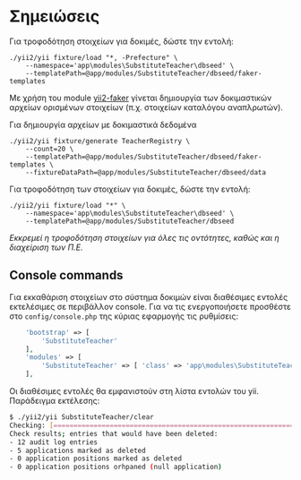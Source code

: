 # Σημειώσεις 

Για τροφοδότηση στοιχείων για δοκιμές, δώστε την εντολή:

```
./yii2/yii fixture/load "*, -Prefecture" \
    --namespace='app\modules\SubstituteTeacher\dbseed' \
    --templatePath=@app/modules/SubstituteTeacher/dbseed/faker-templates
```

Με χρήση του module [yii2-faker](https://github.com/yiisoft/yii2-faker) γίνεται δημιουργία των δοκιμαστικών
αρχείων ορισμένων στοιχείων (π.χ. στοιχείων καταλόγου αναπλρωτών).

Για δημιουργία αρχείων με δοκιμαστικά δεδομένα 
```
./yii2/yii fixture/generate TeacherRegistry \
    --count=20 \
    --templatePath=@app/modules/SubstituteTeacher/dbseed/faker-templates \
    --fixtureDataPath=@app/modules/SubstituteTeacher/dbseed/data
```

Για τροφοδότηση των στοιχείων για δοκιμές, δώστε την εντολή:

```
./yii2/yii fixture/load "*" \
    --namespace='app\modules\SubstituteTeacher\dbseed' \
    --templatePath=@app/modules/SubstituteTeacher/dbseed 
```


_Εκκρεμεί η τροφοδότηση στοιχείων για όλες τις οντότητες, καθώς και η διαχείριση των Π.Ε._

## Console commands 

Για εκκαθάριση στοιχείων στο σύστημα δοκιμών είναι διαθέσιμες εντολές εκτελέσιμες 
σε περιβάλλον console. 
Για να τις ενεργοποιήσετε προσθέστε στο `config/console.php` της κύριας εφαρμογής
τις ρυθμίσεις: 

```php 
    'bootstrap' => [
        'SubstituteTeacher'
    ],
    'modules' => [
        'SubstituteTeacher' => [ 'class' => 'app\modules\SubstituteTeacher\SubstituteTeacherModule' ],
    ],
```

Οι διαθέσιμες εντολές θα εμφανιστούν στη λίστα εντολών του yii.
Παράδειγμα εκτέλεσης: 

```sh
$ ./yii2/yii SubstituteTeacher/clear
Checking: [=========================================================================] 100% (4/4) ETA: n/a
Check results; entries that would have been deleted:
- 12 audit log entries
- 5 applications marked as deleted
- 0 application positions marked as deleted
- 0 application positions orhpaned (null application)
```
